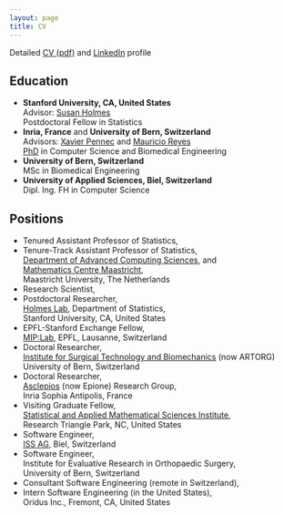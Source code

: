 ```yaml
---
layout: page
title: CV
---
```


Detailed [CV (pdf)](https://christofseiler.github.io/cv_christofseiler.pdf) and [LinkedIn](https://www.linkedin.com/in/christof-seiler-2419294/) profile

## Education

* **Stanford University, CA, United States** <br>
Advisor: [Susan Holmes](https://susan.su.domains) <br>
Postdoctoral Fellow in Statistics
* **Inria, France** and **University of Bern, Switzerland** <br>
Advisors: [Xavier Pennec](http://www-sop.inria.fr/members/Xavier.Pennec/) and [Mauricio Reyes](http://www.mauricioreyes.me/) <br>
[PhD](http://www.unibe.ch/studies/programs/doctorate/doctoral_degree/joint_supervision_doctorate/index_eng.html) in Computer Science and Biomedical Engineering
* **University of Bern, Switzerland** <br>
MSc in Biomedical Engineering
* **University of Applied Sciences, Biel, Switzerland** <br>
Dipl. Ing. FH in Computer Science

## Positions

* Tenured Assistant Professor of Statistics, <br>
* Tenure-Track Assistant Professor of Statistics, <br>
[Department of Advanced Computing Sciences](https://www.maastrichtuniversity.nl/about-um/faculties/science-and-engineering/fse-departments/department-data-science-and-knowledge), and <br>
[Mathematics Centre Maastricht](https://www.maastrichtuniversity.nl/research/mathematics-centre-maastricht-mcm), <br>
Maastricht University, The Netherlands
* Research Scientist, <br>
* Postdoctoral Researcher, <br>
[Holmes Lab](https://susan.su.domains), Department of Statistics, <br>
Stanford University, CA, United States
* EPFL-Stanford Exchange Fellow, <br>
[MIP:Lab](https://miplab.epfl.ch/), EPFL, Lausanne, Switzerland
* Doctoral Researcher, <br>
[Institute for Surgical Technology and Biomechanics](http://www.istb.unibe.ch/index_eng.html) (now ARTORG) <br>
University of Bern, Switzerland
* Doctoral Researcher, <br>
[Asclepios](https://team.inria.fr/epione/en/) (now Epione) Research Group, <br>
Inria Sophia Antipolis, France
* Visiting Graduate Fellow, <br>
[Statistical and Applied Mathematical Sciences Institute](https://en.wikipedia.org/wiki/Statistical_and_Applied_Mathematical_Sciences_Institute), <br>
Research Triangle Park, NC, United States
* Software Engineer, <br>
[ISS AG](http://www.iss-ag.ch/en), Biel, Switzerland
* Software Engineer, <br>
Institute for Evaluative Research in Orthopaedic Surgery, <br>
University of Bern, Switzerland
* Consultant Software Engineering (remote in Switzerland), <br>
* Intern Software Engineering (in the United States), <br>
Oridus Inc., Fremont, CA, United States
